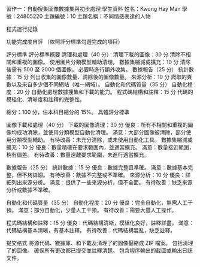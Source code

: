 習作一：自動搜集圖像數據集與初步處理
學生資料
姓名：Kwong Hay Man
學號：24805220
主題編號：10
主題名稱：不同情感表達的人物

程式運行記錄

功能完成度自評
（依照評分標準勾選完成的項目）

評分標準
評分標準概要
清理和處理（40 分）
清理下載的圖像：30 分
清除不相關和重複的圖像。
使用圖片分類模型輔助清理。
數據集縮減或擴充：10 分
清除後需有 500 至 2000 個圖像。
必要時進行額外收集。
數據報告（25 分）
統計數據：15 分
列出收集的圖像數量、清除後的圖像數量。
來源分析：10 分
爬取的頁數以及來自多少個不同網站（唯一網域）。
自動化和代碼質量（35 分）
自動化程度：20 分
自動化處理數據搜集和下載的能力。
程式碼結構和註釋：15 分
代碼的模組化、清晰度和註釋的完整性。

總分：100 分，佔本科目總分的 15%。
具體評分標準

圖像下載和處理（40 分）
下載的圖像清理：30 分
優良：所有不相關和重複的圖像均成功清除，並使用分類模型自動化清理。
滿意：大部分圖像被清除，部分使用分類模型輔助。
有待改善：未充分清除，或未使用自動化工具。
數據集縮減或擴充：10 分
優良：數量精確在要求範圍內，並適當擴充。
滿意：數量接近範圍，稍有偏差。
有待改善：數量遠離要求範圍，未進行適當擴充。

數據報告（25 分）
統計數據：15 分
優良：數據完整且準確。
滿意：數據基本完整，但不夠詳細。
有待改善：數據不完整或不準確。
來源分析：10 分
優良：詳細列出來源分析。
滿意：提供了一些來源分析，但不全面。
有待改善：缺乏來源分析或數據不準確。

自動化和代碼質量（35 分）
自動化程度：20 分
優良：完全自動化，無需人工干預。
滿意：部分自動化，少量人工干預。
有待改善：需要大量人工操作。

程式碼結構和註釋：15 分
優良：代碼結構清晰，模組化良好，註釋詳盡。
滿意：代碼結構基本清晰，有基本註釋。
有待改善：代碼結構混亂，缺乏註釋。

提交格式
將源代碼、數據庫、和下載及清理了的圖像壓縮成 ZIP 檔案。
包括清理了的圖像。
確保所有更改都已提交並註釋清楚。
包含程序輸出的截圖或輸出日誌文件。
